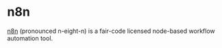 n8n
===

[n8n][1] (pronounced n-eight-n) is a fair-code licensed node-based workflow automation tool.

[1]: https://docs.n8n.io/
